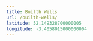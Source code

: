 ```yaml
---
title: Builth Wells
url: /builth-wells/
latitude: 52.149328700000005
longitude: -3.4058015000000004
---
```

